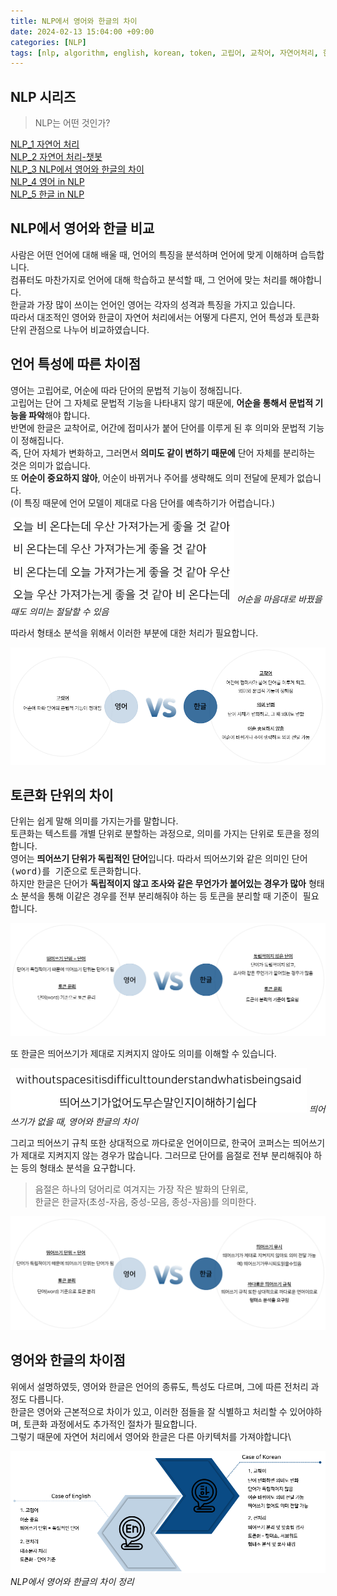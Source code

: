 ```yaml
---
title: NLP에서 영어와 한글의 차이
date: 2024-02-13 15:04:00 +09:00
categories: [NLP]
tags: [nlp, algorithm, english, korean, token, 고립어, 교착어, 자연어처리, 한국어, 차이점]
---
```


## NLP 시리즈
> NLP는 어떤 것인가?

[NLP_1 자연어 처리](https://minjung405.github.io/posts/%EC%9E%90%EC%97%B0%EC%96%B4-%EC%B2%98%EB%A6%AC/)\
[NLP_2 자연어 처리-챗봇](https://minjung405.github.io/posts/%EC%9E%90%EC%97%B0%EC%96%B4-%EC%B2%98%EB%A6%AC-%EC%B1%97%EB%B4%87/)\
[NLP_3 NLP에서 영어와 한글의 차이]()\
[NLP_4 영어 in NLP](https://minjung405.github.io/posts/%EC%98%81%EC%96%B4-in-NLP/)\
[NLP_5 한글 in NLP](https://minjung405.github.io/posts/%ED%95%9C%EA%B8%80-in-NLP/)

## NLP에서 영어와 한글 비교
사람은 어떤 언어에 대해 배울 때, 언어의 특징을 분석하며 언어에 맞게 이해하며 습득합니다.\
컴퓨터도 마찬가지로 언어에 대해 학습하고 분석할 때, 그 언어에 맞는 처리를 해야합니다.\
한글과 가장 많이 쓰이는 언어인 영어는 각자의 성격과 특징을 가지고 있습니다.\
따라서 대조적인 영어와 한글이 자연어 처리에서는 어떻게 다른지, 언어 특성과 토큰화 단위 관점으로 나누어 비교하였습니다.


## 언어 특성에 따른 차이점
영어는 <kbd>고립어</kbd>로, 어순에 따라 단어의 문법적 기능이 정해집니다.\
고립어는 단어 그 자체로 문법적 기능을 나타내지 않기 때문에, **어순을 통해서 문법적 기능을 파악**해야 합니다.\
반면에 한글은 <kbd>교착어</kbd>로, 어간에 접미사가 붙어 단어를 이루게 된 후 의미와 문법적 기능이 정해집니다.\
즉, 단어 자체가 변화하고, 그러면서 **의미도 같이 변하기 때문에** 단어 자체를 분리하는 것은 의미가 없습니다.\
또 **어순이 중요하지 않아**, 어순이 바뀌거나 주어를 생략해도 의미 전달에 문제가 없습니다.\
(이 특징 때문에 언어 모델이 제대로 다음 단어를 예측하기가 어렵습니다.)

![ko](/assets/img/post_image/2024.02.13/ko.png)
_어순을 마음대로 바꿨을 때도 의미는 절달할 수 있음_

따라서 형태소 분석을 위해서 이러한 부분에 대한 처리가 필요합니다. 

![en_ko_1](/assets/img/post_image/2024.02.13/en_ko_1.png)


## 토큰화 단위의 차이
단위는 쉽게 말해 의미를 가지는가를 말합니다.\
토큰화는 텍스트를 개별 단위로 분할하는 과정으로, 의미를 가지는 단위로 토큰을 정의합니다.\
영어는 **띄어쓰기 단위가 독립적인 단어**입니다. 따라서 띄어쓰기와 같은 의미인 <kbd>단어(word)를 기준</kbd>으로 토큰화합니다.\
하지만 한글은 단어가 **독립적이지 않고 조사와 같은 무언가가 붙어있는 경우가 많아**
형태소 분석을 통해 이같은 경우를 전부 분리해줘야 하는 등 토큰을 분리할 때 <kbd>기준이 필요</kbd>합니다.

![en_ko_2](/assets/img/post_image/2024.02.13/en_ko_2.png)

또 한글은 띄어쓰기가 제대로 지켜지지 않아도 의미를 이해할 수 있습니다.

![no_space](/assets/img/post_image/2024.02.13/no_space.png)
_띄어쓰기가 없을 때, 영어와 한글의 차이_

그리고 띄어쓰기 규칙 또한 상대적으로 까다로운 언어이므로, 한국어 코퍼스는 띄어쓰기가 제대로 지켜지지 않는 경우가 많습니다.
그러므로 단어를 음절로 전부 분리해줘야 하는 등의 형태소 분석을 요구합니다.
> 음절은 하나의 덩어리로 여겨지는 가장 작은 발화의 단위로,\
한글은 한글자(초성-자음, 중성-모음, 종성-자음)를 의미한다. 

![en_ko_22](/assets/img/post_image/2024.02.13/en_ko_22.png)


## 영어와 한글의 차이점
위에서 설명하였듯, 영어와 한글은 언어의 종류도, 특성도 다르며, 그에 따른 전처리 과정도 다릅니다.\
한글은 영어와 근본적으로 차이가 있고, 이러한 점들을 잘 식별하고 처리할 수 있어야하며, 토큰화 과정에서도 추가적인 절차가 필요합니다.\
그렇기 때문에 자연어 처리에서 영어와 한글은 다른 아키텍처를 가져야합니다\

![en_ko](/assets/img/post_image/2024.02.13/en_ko.png)
_NLP에서 영어와 한글의 차이 정리_
